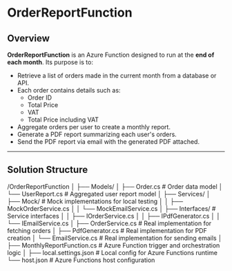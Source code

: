 # OrderReportFunction

## Overview

**OrderReportFunction** is an Azure Function designed to run at the **end of each month**. Its purpose is to:

- Retrieve a list of orders made in the current month from a database or API.
- Each order contains details such as:
  - Order ID
  - Total Price
  - VAT
  - Total Price including VAT
- Aggregate orders per user to create a monthly report.
- Generate a PDF report summarizing each user's orders.
- Send the PDF report via email with the generated PDF attached.

---

## Solution Structure

/OrderReportFunction
│
├── Models/
│   ├── Order.cs # Order data model
│   └── UserReport.cs # Aggregated user report model
│
├── Services/
│ ├── Mock/ # Mock implementations for local testing
│ │ ├── MockOrderService.cs
│ │ └── MockEmailService.cs
│ ├── Interfaces/ # Service interfaces
│ │ ├── IOrderService.cs
│ │ ├── IPdfGenerator.cs
│ │ └── IEmailService.cs
│ ├── OrderService.cs # Real implementation for fetching orders
│ ├── PdfGenerator.cs # Real implementation for PDF creation
│ └── EmailService.cs # Real implementation for sending emails
│
├── MonthlyReportFunction.cs # Azure Function trigger and orchestration logic
│
├── local.settings.json # Local config for Azure Functions runtime
└── host.json # Azure Functions host configuration
